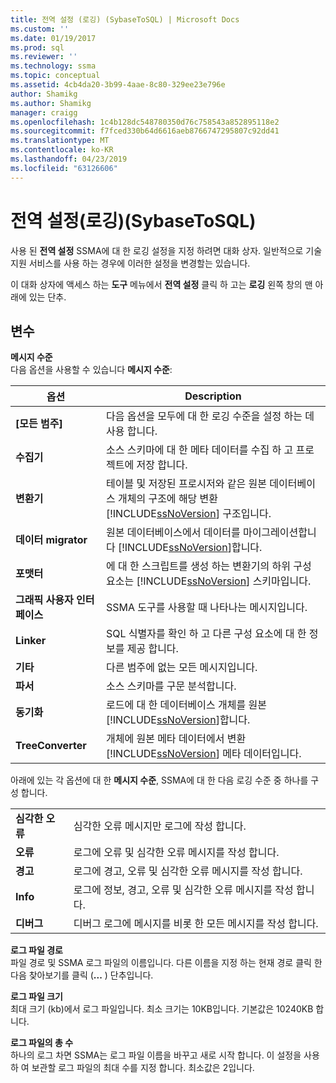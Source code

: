 ```yaml
---
title: 전역 설정 (로깅) (SybaseToSQL) | Microsoft Docs
ms.custom: ''
ms.date: 01/19/2017
ms.prod: sql
ms.reviewer: ''
ms.technology: ssma
ms.topic: conceptual
ms.assetid: 4cb4da20-3b99-4aae-8c80-329ee23e796e
author: Shamikg
ms.author: Shamikg
manager: craigg
ms.openlocfilehash: 1c4b128dc548780350d76c758543a852895118e2
ms.sourcegitcommit: f7fced330b64d6616aeb8766747295807c92dd41
ms.translationtype: MT
ms.contentlocale: ko-KR
ms.lasthandoff: 04/23/2019
ms.locfileid: "63126606"
---
```

# <a name="global-settings-logging-sybasetosql"></a>전역 설정(로깅)(SybaseToSQL)
사용 된 **전역 설정** SSMA에 대 한 로깅 설정을 지정 하려면 대화 상자. 일반적으로 기술 지원 서비스를 사용 하는 경우에 이러한 설정을 변경할는 있습니다.  
  
이 대화 상자에 액세스 하는 **도구** 메뉴에서 **전역 설정** 클릭 하 고는 **로깅** 왼쪽 창의 맨 아래에 있는 단추.  
  
## <a name="options"></a>변수  
**메시지 수준**  
다음 옵션을 사용할 수 있습니다 **메시지 수준**:  
  
|옵션|Description|  
|----------|---------------|  
|**[모든 범주]**|다음 옵션을 모두에 대 한 로깅 수준을 설정 하는 데 사용 합니다.|  
|**수집기**|소스 스키마에 대 한 메타 데이터를 수집 하 고 프로젝트에 저장 합니다.|  
|**변환기**|테이블 및 저장된 프로시저와 같은 원본 데이터베이스 개체의 구조에 해당 변환 [!INCLUDE[ssNoVersion](../../includes/ssnoversion-md.md)] 구조입니다.|  
|**데이터 migrator**|원본 데이터베이스에서 데이터를 마이그레이션합니다 [!INCLUDE[ssNoVersion](../../includes/ssnoversion-md.md)]합니다.|  
|**포맷터**|에 대 한 스크립트를 생성 하는 변환기의 하위 구성 요소는 [!INCLUDE[ssNoVersion](../../includes/ssnoversion-md.md)] 스키마입니다.|  
|**그래픽 사용자 인터페이스**|SSMA 도구를 사용할 때 나타나는 메시지입니다.|  
|**Linker**|SQL 식별자를 확인 하 고 다른 구성 요소에 대 한 정보를 제공 합니다.|  
|**기타**|다른 범주에 없는 모든 메시지입니다.|  
|**파서**|소스 스키마를 구문 분석합니다.|  
|**동기화**|로드에 대 한 데이터베이스 개체를 원본 [!INCLUDE[ssNoVersion](../../includes/ssnoversion-md.md)]합니다.|  
|**TreeConverter**|개체에 원본 메타 데이터에서 변환 [!INCLUDE[ssNoVersion](../../includes/ssnoversion-md.md)] 메타 데이터입니다.|  
  
아래에 있는 각 옵션에 대 한 **메시지 수준**, SSMA에 대 한 다음 로깅 수준 중 하나를 구성 합니다.  
  
|||  
|-|-|  
|**심각한 오류**|심각한 오류 메시지만 로그에 작성 합니다.|  
|**오류**|로그에 오류 및 심각한 오류 메시지를 작성 합니다.|  
|**경고**|로그에 경고, 오류 및 심각한 오류 메시지를 작성 합니다.|  
|**Info**|로그에 정보, 경고, 오류 및 심각한 오류 메시지를 작성 합니다.|  
|**디버그**|디버그 로그에 메시지를 비롯 한 모든 메시지를 작성 합니다.|  
  
**로그 파일 경로**  
파일 경로 및 SSMA 로그 파일의 이름입니다. 다른 이름을 지정 하는 현재 경로 클릭 한 다음 찾아보기를 클릭 (**...** ) 단추입니다.  
  
**로그 파일 크기**  
최대 크기 (kb)에서 로그 파일입니다. 최소 크기는 10KB입니다. 기본값은 10240KB 합니다.  
  
**로그 파일의 총 수**  
하나의 로그 차면 SSMA는 로그 파일 이름을 바꾸고 새로 시작 합니다. 이 설정을 사용 하 여 보관할 로그 파일의 최대 수를 지정 합니다. 최소값은 2입니다.  
  
